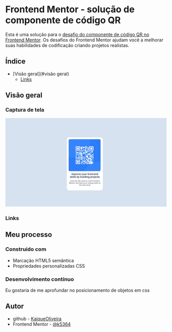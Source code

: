 # Frontend Mentor - solução de componente de código QR

Esta é uma solução para o [desafio do componente de código QR no Frontend Mentor](https://www.frontendmentor.io/challenges/qr-code-component-iux_sIO_H). Os desafios do Frontend Mentor ajudam você a melhorar suas habilidades de codificação criando projetos realistas.

## Índice

- [Visão geral](#visão geral)
   - [Links](#links)

## Visão geral

### Captura de tela

![](./images/Screenshot_2.jpg)

### Links

## Meu processo

### Construído com

- Marcação HTML5 semântica
- Propriedades personalizadas CSS

### Desenvolvimento contínuo

Eu gostaria de me aprofundar no posicionamento de objetos em css

## Autor
- github - [KaiqueOliveira](https://github.com/k5364)
- Frontend Mentor - [@k5364](https://www.frontendmentor.io/profile/k5364)